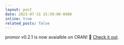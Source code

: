 ```yaml
---
layout: post
date: 2023-07-31 15:59:00-0400
inline: true
related_posts: false
---
```


promor v0.2.1 is now avaialble on CRAN! :rocket: [Check it out](https://cran.r-project.org/web/packages/promor/index.html).
